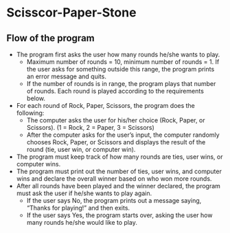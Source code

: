 # Scisscor-Paper-Stone

## Flow of the program

- The program first asks the user how many rounds he/she wants to play.
  - Maximum number of rounds = 10, minimum number of rounds = 1.  If the user asks for something outside this range, the program prints an error message and quits.
  - If the number of rounds is in range, the program plays that number of rounds.  Each round is played according to the requirements below.
- For each round of Rock, Paper, Scissors, the program does the following:
  - The computer asks the user for his/her choice (Rock, Paper, or Scissors).
    (1 = Rock, 2 = Paper, 3 = Scissors)
  - After the computer asks for the user’s input, the computer randomly chooses Rock, Paper, or Scissors and displays the result of the round (tie, user win, or computer win).
- The program must keep track of how many rounds are ties, user wins, or computer wins.
- The program must print out the number of ties, user wins, and computer wins and declare the overall winner based on who won more rounds.
- After all rounds have been played and the winner declared, the program must ask the user if he/she wants to play again.
  - If the user says No, the program prints out a message saying, “Thanks for playing!” and then exits.
  - If the user says Yes, the program starts over, asking the user how many rounds he/she would like to play.
